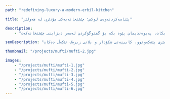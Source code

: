 ```yaml
---
path: "redefining-luxury-a-modern-erbil-kitchen"

title: "پێناسەکردنەوەی لوکس: چێشتخانەیەکی مۆدێرن لە هەولێر"

description:
    - "چێشتخانەیەکی لوکسی مۆدێرنمان دیزاین کرد بۆ ڤێلایەک لە هەولێر. تیمەکەمان شێوازی دیزاینی نوێی لەگەڵ کەلتووری کوردی تێکەڵ کرد بۆ دروستکردنی چێشتخانەیەکی جوان و بەسوود. شوێنەکە ئامێری پێشکەوتوو، ڕووی تەختی سەر کابینەت و کابینەتی شکۆداری تێدایە. پلانەکە چێشتلێنان و جووڵەی ئاسان کردووە. ڕووناکی سروشتی ژوورەکەی پڕ کردووە، هەستێکی گەرم و پێشوازیکەری دروست کردووە. ئەم چێشتخانەیە پیشانی دەدات چۆن دیزاینی مۆدێرن دەتوانێت ژیانی ڕۆژانە هەم ئاسوودە و هەم ستایلدار بکات. پەیوەندیمان پێوە بکە بۆ گفتوگۆکردن لەسەر دیزاینی چێشتخانەکەت."

seoDescription: "ئەزموونی دیزاینی چێشتخانەی لوکس لە هەولێر ببینە کە جوانناسی مۆدێرن، توخمە کەلتوورییە کوردییەکان و تەواوکاری باشی تێدایە. شوێنەکەت بگۆڕە لەگەڵ دیزاینەرە شارەزاکانمان. چێشتخانەیەکی سەرنجڕاکێش دروست بکە کە ئامێری پێشکەوتوو، کابینەتی شکۆدار و پلانی زیرەک تێکەڵ دەکات."

thumbnail: "/projects/mufti/mufti-2.jpg"

images:
    - "/projects/mufti/mufti-1.jpg"
    - "/projects/mufti/mufti-2.jpg"
    - "/projects/mufti/mufti-3.jpg"
    - "/projects/mufti/mufti-4.jpg"
    - "/projects/mufti/mufti-5.jpg"
    - "/projects/mufti/mufti-6.jpg"
---
```

